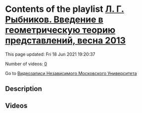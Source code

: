 # Contents of the playlist [Л. Г. Рыбников. Введение в геометрическую теорию представлений, весна 2013](https://www.youtube.com/playlist?list=PLp9ABVh6_x4FkP_AJoN1mam7rCe1pWIJZ)

This page updated: Fri 18 Jun 2021 19:20:37

Number of videos: [0](#videos)

Go to [Видеозаписи Независимого Московского Университета](../README.md)

## Description



## Videos

